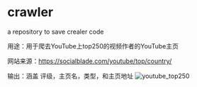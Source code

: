 # crawler
a repository to save crealer code

用途：用于爬去YouTube上top250的视频作者的YouTube主页

 网站来源：https://socialblade.com/youtube/top/country/

 输出：涵盖 评级，主页名，类型，和主页地址
![youtube_top250]('https://github.com/moxigandashu/crawler/blob/master/output.jpg')